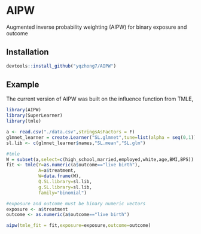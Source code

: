 
# AIPW

<!-- badges: start -->
<!-- badges: end -->

Augmented inverse probability weighting (AIPW) for binary exposure and outcome

## Installation

``` r
devtools::install_github("yqzhong7/AIPW")
```

## Example

The current version of AIPW was built on the influence function from TMLE,

``` r
library(AIPW)
library(SuperLearner)
library(tmle)

a <- read.csv("./data.csv",stringsAsFactors = F)
glmnet_learner = create.Learner("SL.glmnet",tune=list(alpha = seq(0,1)))
sl.lib <- c(glmnet_learner$names,"SL.mean","SL.glm")

#tmle
W = subset(a,select=c(high_school,married,employed,white,age,BMI,BPS))
fit <- tmle(Y=as.numeric(a$outcome=="live birth"),
            A=a$treatment,
            W=data.frame(W),
            Q.SL.library=sl.lib,
            g.SL.library=sl.lib,
            family="binomial")

#exposure and outcome must be binary numeric vectors
exposure <- a$treatment
outcome <- as.numeric(a$outcome=="live birth")

aipw(tmle_fit = fit,exposure=exposure,outcome=outcome)
```

